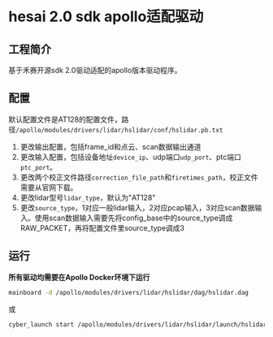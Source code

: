 # hesai 2.0 sdk apollo适配驱动

## 工程简介

基于禾赛开源sdk 2.0驱动适配的apollo版本驱动程序。

## 配置

默认配置文件是AT128的配置文件，路径`/apollo/modules/drivers/lidar/hslidar/conf/hslidar.pb.txt`

1. 更改输出配置，包括frame_id和点云、scan数据输出通道
2. 更改输入配置，包括设备地址`device_ip`、udp端口`udp_port`、ptc端口`ptc_port`。
3. 更改两个校正文件路径`correction_file_path`和`firetimes_path`，校正文件需要从官网下载。
4. 更改lidar型号`lidar_type`，默认为"AT128"
5. 更改`source_type`，1对应一般lidar输入，2对应pcap输入，3对应scan数据输入。使用scan数据输入需要先将config_base中的source_type调成RAW_PACKET，再将配置文件里source_type调成3

## 运行

**所有驱动均需要在Apollo Docker环境下运行**

```sh
mainboard -d /apollo/modules/drivers/lidar/hslidar/dag/hslidar.dag
```

或

```sh
cyber_launch start /apollo/modules/drivers/lidar/hslidar/launch/hslidar.launch
```